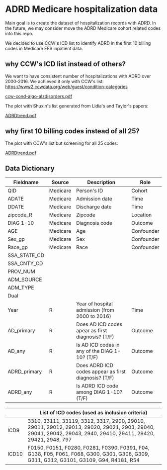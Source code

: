 # ADRD Medicare hospitalization data

Main goal is to create the dataset of hospitalization records with ADRD. In the future, we may consider move the ADRD Medicare cohort related codes into this repo.

We decided to use CCW's ICD list to identify ADRD in the first 10 billing codes in Medicare FFS inpatient data.

## why CCW's ICD list instead of others?

We want to have consistent number of hospitalizations with ADRD over 2000-2016. We achieved it only with CCW's list: https://www2.ccwdata.org/web/guest/condition-categories

[ccw-cond-algo-alzdisorders.pdf](https://github.com/ShuxinD/ADRDdata/files/8043131/ccw-cond-algo-alzdisorders.pdf)

The plot with Shuxin's list generated from Lidia's and Taylor's papers:

[ADRDtrend.pdf](https://github.com/ShuxinD/ADRDdata/files/8043029/ADRDtrend.pdf)


## why first 10 billing codes instead of all 25?

The plot with CCW's list but screening for all 25 codes:

[ADRDtrend.pdf](https://github.com/ShuxinD/ADRDdata/files/8043033/ADRDtrend.pdf)

## Data Dictionary 

| Fieldname | Source |  Description | Role |
| --------- | ------ | ------------ | ---- |
| QID | Medicare | Person's ID | Cohort |
| ADATE | Medicare | Admission date | Time |
| DDATE | Medicare | Discharge date | Time |
| zipcode_R | Medicare | Zipcode | Location |
| DIAG 1-10 | Medicare | Diagnosis code | Outcome |
| AGE | Medicare | Age | Confounder |
| Sex_gp | Medicare | Sex | Confounder |
| Race_gp | Medicare | Race | Confounder |
| SSA_STATE_CD | | | |
| SSA_CNTY_CD | | | |
| PROV_NUM | | | |
| ADM_SOURCE | | | |
| ADM_TYPE | | | |
| Dual | | | |
| Year | R | Year of hospital admission (from 2000 to 2016) | Time |
| AD_primary | R | Does AD ICD codes apear as first diagnosis? (T/F) | Outcome |
| AD_any | R | Is AD ICD codes in any of the DIAG 1-10? (T/F) | Outcome |
| ADRD_primary | R | Does ADRD ICD codes appear as first diagnosis? (T/F) | Outcome |
| ADRD_any | R | Is ADRD ICD code among DIAG 1-10? (T/F) | Outcome |

|  | List of ICD codes (used as inclusion criteria) |
| ------ | ---------------------------------- |
| ICD9   | 3310, 33111, 33119, 3312, 3317, 2900, 29010, 29011, 29012, 29013, 29020, 29021, 2903, 29040, 29041, 29042, 29043, 2940, 29410, 29411, 29420, 29421, 2948, 797 |
| ICD10 | F0150, F0151, F0280, F0281, F0390, F0391, F04, G138, F05, F061, F068, G300, G301, G308, G309, G311, G312, G3101, G3109, G94, R4181, R54 |
